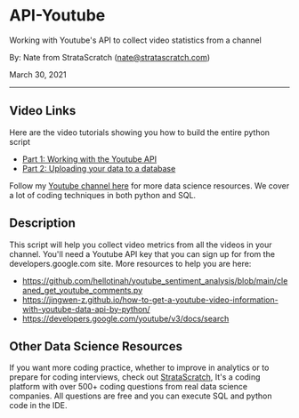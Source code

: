 # API-Youtube
Working with Youtube's API to collect video statistics from a channel

By: Nate from StrataScratch (nate@stratascratch.com)

March 30, 2021
___

## Video Links
Here are the video tutorials showing you how to build the entire python script
- [Part 1: Working with the Youtube API](https://youtu.be/wqBFgaMgFQA)
- [Part 2: Uploading your data to a database](https://www.youtube.com/watch?v=77IVf0zgmwI)

Follow my [Youtube channel here](https://www.youtube.com/channel/UCW8Ews7tdKKkBT6GdtQaXvQ) for more data science resources. We cover a lot of coding techniques in both python and SQL.

## Description

This script will help you collect video metrics from all the videos in your channel. You'll need a Youtube API key that you can sign up for from the developers.google.com site. More resources to help you are here:

- https://github.com/hellotinah/youtube_sentiment_analysis/blob/main/cleaned_get_youtube_comments.py
- https://jingwen-z.github.io/how-to-get-a-youtube-video-information-with-youtube-data-api-by-python/
- https://developers.google.com/youtube/v3/docs/search

## Other Data Science Resources
If you want more coding practice, whether to improve in analytics or to prepare for coding interviews, check out [StrataScratch](https://platform.stratascratch.com/), It's a coding platform with over 500+ coding questions from real data science companies. All questions are free and you can execute SQL and python code in the IDE.

